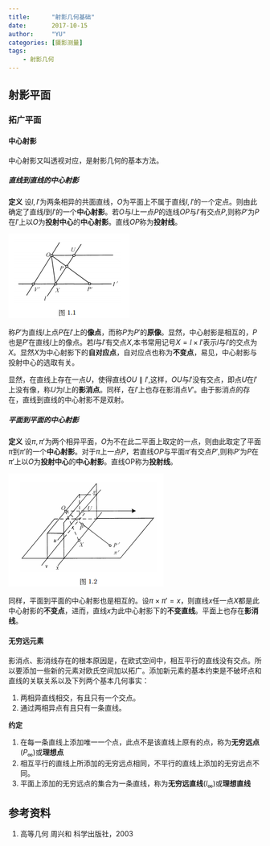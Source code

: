 ```yaml
---
title:      "射影几何基础"
date:       2017-10-15
author:     "YU"
categories: [摄影测量]
tags:
    - 射影几何
--- 
```


## 射影平面

### 拓广平面

#### 中心射影

中心射影又叫透视对应，是射影几何的基本方法。

##### 直线到直线的中心射影

**定义** 设$l,l'$为两条相异的共面直线，$O$为平面上不属于直线$l,l'$的一个定点。则由此确定了直线$l$到$l'$的一个**中心射影**。若$O$与$l$上一点$P$的连线$OP$与$l'$有交点$P$,则称$P'$为$P$在$l'$上以$O$为**投射中心**的**中心射影**。直线$OP$称为**投射线**。

![1-1](https://github.com/YU6326/YU6326.github.io/raw/master/images/1-1.PNG)

称$P'$为直线$l$上点$P$在$l'$上的**像点**，而称$P$为$P'$的**原像**。显然，中心射影是相互的，$P$也是$P'$在直线$l$上的像点。若$l$与$l'$有交点$X$,本书常用记号$X=l\times l'$表示$l$与$l'$的交点为$X$。显然$X$为中心射影下的**自对应点**，自对应点也称为**不变点**，易见，中心射影与投射中心的选取有关。

显然，在直线上存在一点$U$，使得直线$OU\parallel l'$,这样，$OU$与$l'$没有交点，即点$U$在$l'$上没有像，称$U$为$l$上的**影消点**。同样，在$l'$上也存在影消点$V'$。由于影消点的存在，直线到直线的中心射影不是双射。

##### 平面到平面的中心射影

**定义** 设$\pi,\pi'$为两个相异平面，$O$为不在此二平面上取定的一点，则由此取定了平面$\pi$到$\pi'$的一个**中心射影**。对于$\pi$上一点$P$，若直线$OP$与平面$\pi'$有交点$P'$,则称$P'$为$P$在$\pi'$上以$O$为**投射中心**的**中心射影**。直线OP称为**投射线**。

![1-2](https://github.com/YU6326/YU6326.github.io/raw/master/images/1-2.PNG)

同样，平面到平面的中心射影也是相互的。设$\pi\times \pi'=x$，则直线$x$任一点$X$都是此中心射影的**不变点**，进而，直线$x$为此中心射影下的**不变直线**。平面上也存在**影消线**。

#### 无穷远元素

影消点、影消线存在的根本原因是，在欧式空间中，相互平行的直线没有交点。所以要添加一些新的元素对欧氏空间加以拓广。添加新元素的基本约束是不破坏点和直线的关联关系以及下列两个基本几何事实：

1. 两相异直线相交，有且只有一个交点。
2. 通过两相异点有且只有一条直线。

**约定**

1. 在每一条直线上添加唯一一个点，此点不是该直线上原有的点，称为**无穷远点**($P_\infty$)或**理想点**
2. 相互平行的直线上所添加的无穷远点相同，不平行的直线上添加的无穷远点不同。
3. 平面上添加的无穷远点的集合为一条直线，称为**无穷远直线**($l_\infty$)或**理想直线**

## 参考资料

1. 高等几何 周兴和 科学出版社，2003
